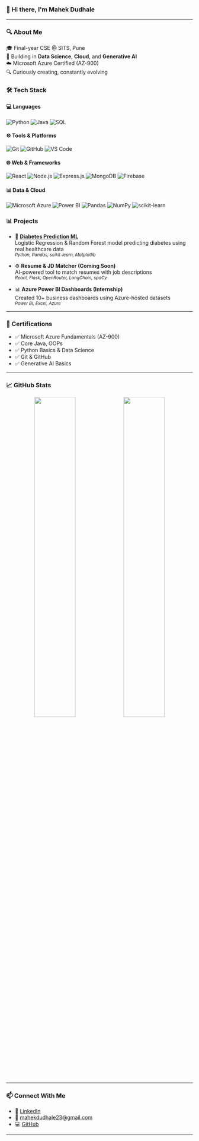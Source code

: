 <!-- Profile README for Mahek Dudhale -->

<h3 align="left">👋 Hi there, I'm <b>Mahek Dudhale</b></h3>

---

### 🔍 About Me

🎓 Final-year CSE @ SITS, Pune  
🚀 Building in **Data Science**, **Cloud**, and **Generative AI**  
☁️ Microsoft Azure Certified (AZ-900)  
🔍 Curiously creating, constantly evolving


### 🛠️ Tech Stack

#### 💻 Languages
![Python](https://img.shields.io/badge/Python-%2314354C.svg?style=for-the-badge&logo=python&logoColor=white)
![Java](https://img.shields.io/badge/Java-%23ED8B00.svg?style=for-the-badge&logo=java&logoColor=white)
![SQL](https://img.shields.io/badge/SQL-%2300B4DB.svg?style=for-the-badge&logo=mysql&logoColor=white)

#### ⚙️ Tools & Platforms
![Git](https://img.shields.io/badge/Git-%23F05032.svg?style=for-the-badge&logo=git&logoColor=white)
![GitHub](https://img.shields.io/badge/GitHub-%23181717.svg?style=for-the-badge&logo=github&logoColor=white)
![VS Code](https://img.shields.io/badge/VSCode-%23007ACC.svg?style=for-the-badge&logo=visualstudiocode&logoColor=white)

#### 🌐 Web & Frameworks
![React](https://img.shields.io/badge/React-%2361DAFB.svg?style=for-the-badge&logo=react&logoColor=black)
![Node.js](https://img.shields.io/badge/Node.js-%23339933.svg?style=for-the-badge&logo=nodedotjs&logoColor=white)
![Express.js](https://img.shields.io/badge/Express.js-%23000000.svg?style=for-the-badge&logo=express&logoColor=white)
![MongoDB](https://img.shields.io/badge/MongoDB-%2347A248.svg?style=for-the-badge&logo=mongodb&logoColor=white)
![Firebase](https://img.shields.io/badge/Firebase-%23FFCA28.svg?style=for-the-badge&logo=firebase&logoColor=black)

#### 📊 Data & Cloud
![Microsoft Azure](https://img.shields.io/badge/Azure-%230078D4.svg?style=for-the-badge&logo=microsoftazure&logoColor=white)
![Power BI](https://img.shields.io/badge/PowerBI-%23F2C811.svg?style=for-the-badge&logo=powerbi&logoColor=black)
![Pandas](https://img.shields.io/badge/Pandas-%23150458.svg?style=for-the-badge&logo=pandas&logoColor=white)
![NumPy](https://img.shields.io/badge/NumPy-%23013243.svg?style=for-the-badge&logo=numpy&logoColor=white)
![scikit-learn](https://img.shields.io/badge/Scikit--Learn-%23F7931E.svg?style=for-the-badge&logo=scikitlearn&logoColor=white)


### 📊 Projects

- 🧠 [**Diabetes Prediction ML**](https://github.com/mahek-dudhale/diabetes-prediction-ml)  
  Logistic Regression & Random Forest model predicting diabetes using real healthcare data  
  <sub><i>Python, Pandas, scikit-learn, Matplotlib</i></sub>

- ⚙️ **Resume & JD Matcher (Coming Soon)**  
  AI-powered tool to match resumes with job descriptions  
  <sub><i>React, Flask, OpenRouter, LangChain, spaCy</i></sub>

- 📊 **Azure Power BI Dashboards (Internship)**  
  Created 10+ business dashboards using Azure-hosted datasets  
  <sub><i>Power BI, Excel, Azure</i></sub>

---

### 🏅 Certifications

- ✅ Microsoft Azure Fundamentals (AZ-900)  
- ✅ Core Java, OOPs  
- ✅ Python Basics & Data Science  
- ✅ Git & GitHub  
- ✅ Generative AI Basics

---

### 📈 GitHub Stats

<p align="center">
  <img src="https://github-readme-stats.vercel.app/api?username=mahek-dudhale&show_icons=true&theme=gruvbox" width="47%" />
  <img src="https://streak-stats.demolab.com?user=mahek-dudhale&theme=gruvbox" width="47%" />
</p>

---

### 📫 Connect With Me

- 🔗 [LinkedIn](https://www.linkedin.com/in/mahek-dudhale)
- 📧 mahekdudhale23@gmail.com
- 💻 [GitHub](https://github.com/mahek-dudhale)

---
